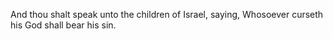 And thou shalt speak unto the children of Israel, saying, Whosoever curseth his God shall bear his sin.
